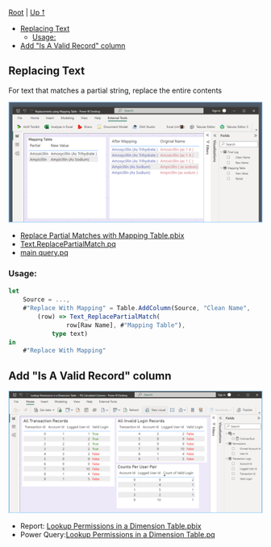 [Root](https://github.com/ninmonkey/ninMonkQuery-examples) | [Up ⭡](./../readme.md)

- [Replacing Text](#replacing-text)
  - [Usage:](#usage)
- [Add "Is A Valid Record" column](#add-is-a-valid-record-column)


## Replacing Text

For text that matches a partial string, replace the entire contents

![screenshot](./img/Replacements%20using%20Mapping%20Table.png)

- [Replace Partial Matches with Mapping Table.pbix](./Replacements%20using%20Mapping%20Table.pbix)
- [Text.ReplacePartialMatch.pq](./pq/Replacements%20using%20Mapping%20Table.function%20-%20Text.ReplacePartialMatches.pq)
- [main query.pq](./pq/Replacements%20using%20Mapping%20Table.query%20-%20main.pq)
<!-- - [mapping table.pq](./pq/Replacements%20using%20Mapping%20Table.query%20-%20mapping%20table.pq) -->

### Usage:

```typescript
let
    Source = ...,
    #"Replace With Mapping" = Table.AddColumn(Source, "Clean Name",
        (row) => Text_ReplacePartialMatch(
                row[Raw Name], #"Mapping Table"),
            type text)
in
    #"Replace With Mapping"
```

## Add "Is A Valid Record" column

![screen](./img/Lookup%20Permissions%20in%20a%20Dimension%20Table%20--%20PQ%20Calculated%20Columns.png)

- Report: [Lookup Permissions in a Dimension Table.pbix](./Lookup%20Permissions%20in%20a%20Dimension%20Table%20--%20PQ%20Calculated%20Columns.pbix)
- Power Query:[Lookup Permissions in a Dimension Table.pq](./pq/Lookup%20Permissions%20in%20a%20Dimension%20Table%20--%20PQ%20Calculated%20Columns.pq.md)

<!--

- [Text.ReplacePartialMatch.pq](./pq/Text.ReplacePartialMatch.pq)
- [Report.pbix](https://github.com/ninmonkey/ninMonkQuery-examples/blob/main/misc/Replacements%20using%20Mapping%20Table.pbix?raw=true) 
- ![Text.ReplacePartialMatch.mp4](./img/Text.ReplacePartialMatch.mp4)
-->

<!--
- [Report.pbix](./Replacements%20using%20Mapping%20Table.pbix) -->


<!-- https://user-images.githubusercontent.com/3892031/191777597-0dbda18e-dcf0-4915-84b6-7e5cf7129332.mp4
 -->


<!-- markdown mp4 on github only show if it's a bare url, or, if it's in a bug report issue, but not readme file.  -->
<!-- ![img func vid](./img/Text.ReplacePartialMatch.mp4) -->

